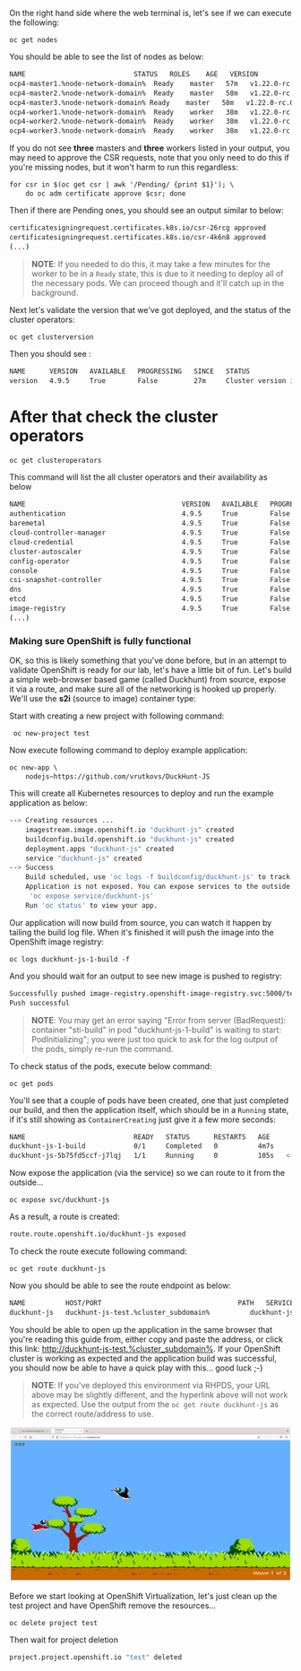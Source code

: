 On the right hand side where the web terminal is, let's see if we can execute the following:

```execute
oc get nodes
```

You should be able to see the list of nodes as below:

~~~bash
NAME                           STATUS   ROLES    AGE   VERSION
ocp4-master1.%node-network-domain%  Ready    master   57m   v1.22.0-rc.0+a44d0f0
ocp4-master2.%node-network-domain%  Ready    master   58m   v1.22.0-rc.0+a44d0f0
ocp4-master3.%node-network-domain% Ready    master   58m   v1.22.0-rc.0+a44d0f0
ocp4-worker1.%node-network-domain%  Ready    worker   38m   v1.22.0-rc.0+a44d0f0
ocp4-worker2.%node-network-domain%  Ready    worker   38m   v1.22.0-rc.0+a44d0f0
ocp4-worker3.%node-network-domain%  Ready    worker   38m   v1.22.0-rc.0+a44d0f0
~~~

If you do not see **three** masters and **three** workers listed in your output, you may need to approve the CSR requests, note that you only need to do this if you're missing nodes, but it won't harm to run this regardless:

```execute
for csr in $(oc get csr | awk '/Pending/ {print $1}'); \
    do oc adm certificate approve $csr; done
```

Then if there are Pending ones, you should see an output similar to below:
~~~bash
certificatesigningrequest.certificates.k8s.io/csr-26rcg approved
certificatesigningrequest.certificates.k8s.io/csr-4k6n8 approved
(...)
~~~

> **NOTE**: If you needed to do this, it may take a few minutes for the worker to be in a `Ready` state, this is due to it needing to deploy all of the necessary pods. We can proceed though and it'll catch up in the background.

Next let's validate the version that we've got deployed, and the status of the cluster operators:

```execute
oc get clusterversion
```

Then you should see :

~~~bash
NAME      VERSION   AVAILABLE   PROGRESSING   SINCE   STATUS
version   4.9.5     True        False         27m     Cluster version is 4.9.5.
~~~

After that check the cluster operators 
=======

```execute
oc get clusteroperators
```

This command will list the all cluster operators and their availability as below

~~~bash
NAME                                       VERSION   AVAILABLE   PROGRESSING   DEGRADED   SINCE   MESSAGE
authentication                             4.9.5     True        False         False      7h26m   
baremetal                                  4.9.5     True        False         False      7h48m   
cloud-controller-manager                   4.9.5     True        False         False      7h51m   
cloud-credential                           4.9.5     True        False         False      8h      
cluster-autoscaler                         4.9.5     True        False         False      7h48m   
config-operator                            4.9.5     True        False         False      7h50m   
console                                    4.9.5     True        False         False      7h29m   
csi-snapshot-controller                    4.9.5     True        False         False      7h48m   
dns                                        4.9.5     True        False         False      7h48m   
etcd                                       4.9.5     True        False         False      7h48m   
image-registry                             4.9.5     True        False         False      7h18m
(...)
~~~

### Making sure OpenShift is fully functional

OK, so this is likely something that you've done before, but in an attempt to validate OpenShift is ready for our lab, let's have a little bit of fun. Let's build a simple web-browser based game (called Duckhunt) from source, expose it via a route, and make sure all of the networking is hooked up properly. We'll use the **s2i** (source to image) container type:

Start with creating a new project with following command:

```execute
 oc new-project test
```
Now execute following command to deploy example application:

```execute
oc new-app \
	nodejs~https://github.com/vrutkovs/DuckHunt-JS
```

This will create all Kubernetes resources to deploy and run the example application as below:

~~~bash
--> Creating resources ...
    imagestream.image.openshift.io "duckhunt-js" created
    buildconfig.build.openshift.io "duckhunt-js" created
    deployment.apps "duckhunt-js" created
    service "duckhunt-js" created
--> Success
    Build scheduled, use 'oc logs -f buildconfig/duckhunt-js' to track its progress.
    Application is not exposed. You can expose services to the outside world by executing one or more of the commands below:
     'oc expose service/duckhunt-js'
    Run 'oc status' to view your app.
~~~


Our application will now build from source, you can watch it happen by tailing the build log file. When it's finished it will push the image into the OpenShift image registry:

```execute
oc logs duckhunt-js-1-build -f
```

And you should wait for an output to see new image is pushed to registry:

~~~bash
Successfully pushed image-registry.openshift-image-registry.svc:5000/test/duckhunt-js@sha256:c4e64bc633ae09ce0f2f2f6de2ca9eaca8e11dc5b335301a2be78216df4b6929
Push successful
~~~

> **NOTE**: You may get an error saying "Error from server (BadRequest): container "sti-build" in pod "duckhunt-js-1-build" is waiting to start: PodInitializing"; you were just too quick to ask for the log output of the pods, simply re-run the command.

To check status of the pods, execute below command:

```execute
oc get pods 
```

You'll see that a couple of pods have been created, one that just completed our build, and then the application itself, which should be in a `Running` state, if it's still showing as `ContainerCreating` just give it a few more seconds:


~~~bash
NAME                           READY   STATUS      RESTARTS   AGE
duckhunt-js-1-build            0/1     Completed   0          4m7s
duckhunt-js-5b75fd5ccf-j7lqj   1/1     Running     0          105s   <-- this is our app!
~~~

Now expose the application (via the service) so we can route to it from the outside...


```execute
oc expose svc/duckhunt-js
```

As a result, a route is created:

~~~bash
route.route.openshift.io/duckhunt-js exposed
~~~

To check the route execute following command:

```execute
oc get route duckhunt-js
```

Now you should be able to see the route endpoint as below:

~~~bash
NAME          HOST/PORT                                  PATH   SERVICES      PORT       TERMINATION   WILDCARD
duckhunt-js   duckhunt-js-test.%cluster_subdomain%          duckhunt-js   8080-tcp                 None
~~~

You should be able to open up the application in the same browser that you're reading this guide from, either copy and paste the address, or click this link: [http://duckhunt-js-test.%cluster_subdomain%](http://duckhunt-js-test.%cluster_subdomain%). If your OpenShift cluster is working as expected and the application build was successful, you should now be able to have a quick play with this... good luck ;-)
> **NOTE**: If you've deployed this environment via RHPDS, your URL above may be slightly different, and the hyperlink above will not work as expected. Use the output from the `oc get route duckhunt-js` as the correct route/address to use.

<img src="img/duckhunt.png"/>

Before we start looking at OpenShift Virtualization, let's just clean up the test project and have OpenShift remove the resources...

```execute
oc delete project test
```
Then wait for project deletion

~~~bash
project.project.openshift.io "test" deleted
~~~
